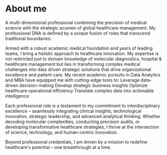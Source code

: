 # About me

A multi-dimensional professional combining the precision of medical science with the strategic acumen of global healthcare management. My professional DNA is defined by a unique fusion of roles that transcend traditional boundaries:

Armed with a robust academic medical foundation and years of leading teams, I bring a holistic approach to healthcare innovation. My expertise is not restricted just to domain knowledge of molecular diagnostics, hospital & healthcare management but lies in transforming complex medical challenges into data driven strategic solutions that drive organizational excellence and patient care. My recent academic pursuits in Data Analytics and MBA have equipped me with cutting-edge tools to:
Leverage data-driven decision-making
Develop strategic business insights
Optimize healthcare operational efficiency
Translate complex data into actionable intelligence

Each professional role is a testament to my commitment to interdisciplinary excellence – seamlessly integrating clinical insights, technological innovation, strategic leadership, and advanced analytical thinking. Whether decoding molecular complexities, conducting precision audits, or developing transformative healthcare strategies, I thrive at the intersection of science, technology, and human-centric innovation.

Beyond professional credentials, I am driven by a mission to redefine healthcare's potential – one breakthrough at a time.
